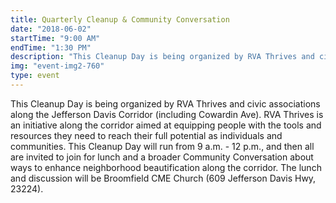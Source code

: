 ```yaml
---
title: Quarterly Cleanup & Community Conversation
date: "2018-06-02"
startTime: "9:00 AM"
endTime: "1:30 PM"
description: "This Cleanup Day is being organized by RVA Thrives and civic associations along the Jefferson Davis Corridor (including Cowardin Ave). RVA Thrives is an initiative along the corridor aimed at equipping people with the tools and resources they need to reach their full potential as individuals and communities. This Cleanup Day will run from 9 a.m. - 12 p.m., and then all are invited to join for lunch and a broader Community Conversation about ways to enhance neighborhood beautification along the corridor. The lunch and discussion will be Broomfield CME Church (609 Jefferson Davis Hwy, 23224)."
img: "event-img2-760"
type: event
---
```


This Cleanup Day is being organized by RVA Thrives and civic associations along the Jefferson Davis Corridor (including Cowardin Ave). RVA Thrives is an initiative along the corridor aimed at equipping people with the tools and resources they need to reach their full potential as individuals and communities. This Cleanup Day will run from 9 a.m. - 12 p.m., and then all are invited to join for lunch and a broader Community Conversation about ways to enhance neighborhood beautification along the corridor. The lunch and discussion will be Broomfield CME Church (609 Jefferson Davis Hwy, 23224).